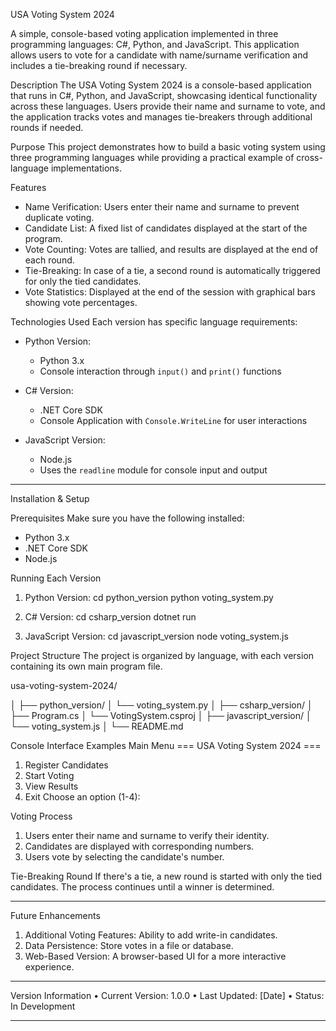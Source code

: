 USA Voting System 2024

A simple, console-based voting application implemented in three programming languages: C#, Python, and JavaScript. This application allows users to vote for a candidate with name/surname verification and includes a tie-breaking round if necessary.


Description
The USA Voting System 2024 is a console-based application that runs in C#, Python, and JavaScript, showcasing identical functionality across these languages. Users provide their name and surname to vote, and the application tracks votes and manages tie-breakers through additional rounds if needed.

Purpose
This project demonstrates how to build a basic voting system using three programming languages while providing a practical example of cross-language implementations.


Features
- Name Verification: Users enter their name and surname to prevent duplicate voting.
- Candidate List: A fixed list of candidates displayed at the start of the program.
- Vote Counting: Votes are tallied, and results are displayed at the end of each round.
- Tie-Breaking: In case of a tie, a second round is automatically triggered for only the tied candidates.
- Vote Statistics: Displayed at the end of the session with graphical bars showing vote percentages.





Technologies Used
Each version has specific language requirements:

- Python Version:
  - Python 3.x
  - Console interaction through `input()` and `print()` functions

- C# Version:
  - .NET Core SDK
  - Console Application with `Console.WriteLine` for user interactions

- JavaScript Version:
  - Node.js
  - Uses the `readline` module for console input and output

---

Installation & Setup

Prerequisites
Make sure you have the following installed:
- Python 3.x
- .NET Core SDK
- Node.js

 Running Each Version
1. Python Version:
   cd python_version
   python voting_system.py

2.	C# Version:
cd csharp_version 
dotnet run

3.	JavaScript Version:
cd javascript_version 
node voting_system.js

Project Structure
The project is organized by language, with each version containing its own main program file.

usa-voting-system-2024/

│
├── python_version/
│   └── voting_system.py
│
├── csharp_version/
│   ├── Program.cs
│   └── VotingSystem.csproj
│
├── javascript_version/
│   └── voting_system.js
│
└── README.md







Console Interface Examples
Main Menu
=== USA Voting System 2024 ===
1. Register Candidates
2. Start Voting
3. View Results
4. Exit
Choose an option (1-4):

Voting Process
1.	Users enter their name and surname to verify their identity.
2.	Candidates are displayed with corresponding numbers.
3.	Users vote by selecting the candidate's number.

Tie-Breaking Round
If there's a tie, a new round is started with only the tied candidates. The process continues until a winner is determined.
________________________________________

Future Enhancements
1.	Additional Voting Features: Ability to add write-in candidates.
2.	Data Persistence: Store votes in a file or database.
3.	Web-Based Version: A browser-based UI for a more interactive experience.
________________________________________
Version Information
•	Current Version: 1.0.0
•	Last Updated: [Date]
•	Status: In Development
________________________________________

